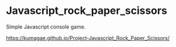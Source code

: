 # Javascript_rock_paper_scissors
Simple Javascript console game. 

https://kumagae.github.io/Project-Javascript_Rock_Paper_Scissors/
